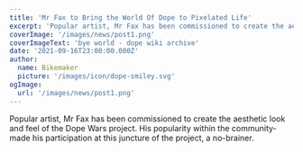 ```yaml
---
title: 'Mr Fax to Bring the World Of Dope to Pixelated Life'
excerpt: 'Popular artist, Mr Fax has been commissioned to create the aesthetic look and feel of the Dope Wars project. His popularity within the community-made his participation at this juncture of the project, a no-brainer.'
coverImage: '/images/news/post1.png'
coverImageText: 'bye world - dope wiki archive'
date: '2021-09-16T23:00:00.000Z'
author:
  name: Bikemaker
  picture: '/images/icon/dope-smiley.svg'
ogImage:
  url: '/images/news/post1.png'
---
```


Popular artist, Mr Fax has been commissioned to create the aesthetic look and feel of the Dope Wars project. His popularity within the community-made his participation at this juncture of the project, a no-brainer.